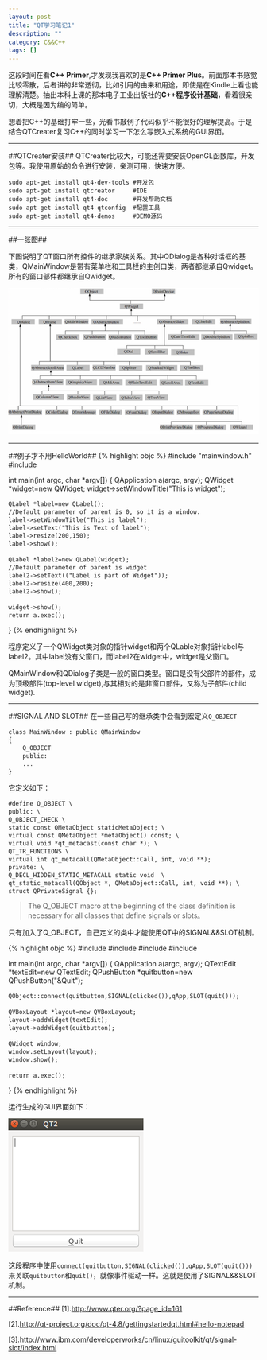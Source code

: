 ```yaml
---
layout: post
title: "QT学习笔记1"
description: ""
category: C&&C++
tags: []
---
```


这段时间在看**C++ Primer**,才发现我喜欢的是**C++ Primer Plus**。前面那本书感觉比较零散，后者讲的非常透彻，比如引用的由来和用途，即使是在Kindle上看也能理解清楚。抽出本科上课的那本电子工业出版社的**C++程序设计基础**，看着很亲切，大概是因为编的简单。

想着把C++的基础打牢一些，光看书敲例子代码似乎不能很好的理解提高。于是结合QTCreater复习C++的同时学习一下怎么写嵌入式系统的GUI界面。

---------------------------------------------------------------------------------------
##QTCreater安装##
QTCreater比较大，可能还需要安装OpenGL函数库，开发包等。我使用原始的命令进行安装，亲测可用，快速方便。

    sudo apt-get install qt4-dev-tools #开发包 　　
    sudo apt-get install qtcreator     #IDE　　
    sudo apt-get install qt4-doc       #开发帮助文档 　
    sudo apt-get install qt4-qtconfig  #配置工具 　　
    sudo apt-get install qt4-demos     #DEMO源码 


--------------------------------------------------------------------------------------
##一张图##

下图说明了QT窗口所有控件的继承家族关系。其中QDialog是各种对话框的基类，QMainWindow是带有菜单栏和工具栏的主创口类，两者都继承自Qwidget。所有的窗口部件都继承自Qwidget。

![图片](/assets/images/QT1.png)


---------------------------------------------------------------------
##例子才不用HelloWorld##
{% highlight objc %}
#include "mainwindow.h"
#include <QApplication>

int main(int argc, char *argv[])
{
    QApplication a(argc, argv);
    QWidget *widget=new QWidget;
    widget->setWindowTitle("This is widget");

    QLabel *label=new QLabel();
    //Default parameter of parent is 0, so it is a window.
    label->setWindowTitle("This is label");
    label->setText("This is Text of label");
    label->resize(200,150);
    label->show();

    QLabel *label2=new QLabel(widget);
    //Default parameter of parent is widget
    label2->setText(("Label is part of Widget"));
    label2->resize(400,200);
    label2->show();

    widget->show();
    return a.exec();
}
{% endhighlight %}

程序定义了一个QWidget类对象的指针widget和两个QLable对象指针label与label2。其中label没有父窗口，而label2在widget中，widget是父窗口。

QMainWindow和QDialog子类是一般的窗口类型。窗口是没有父部件的部件，成为顶级部件(top-level widget),与其相对的是非窗口部件，又称为子部件(child widget).

-------------------------------------------------------------------------------
##SIGNAL AND SLOT##
在一些自己写的继承类中会看到宏定义`Q_OBJECT`

    class MainWindow : public QMainWindow
    {
        Q_OBJECT
        public:
        ...
    }
    
它定义如下：

    #define Q_OBJECT \
    public: \
    Q_OBJECT_CHECK \
    static const QMetaObject staticMetaObject; \
    virtual const QMetaObject *metaObject() const; \
    virtual void *qt_metacast(const char *); \
    QT_TR_FUNCTIONS \
    virtual int qt_metacall(QMetaObject::Call, int, void **); 
    private: \
    Q_DECL_HIDDEN_STATIC_METACALL static void  \
    qt_static_metacall(QObject *, QMetaObject::Call, int, void **); \
    struct QPrivateSignal {};
    
> The Q_OBJECT macro at the beginning of the class definition is necessary for all classes that define signals or slots。

只有加入了Q_OBJECT，自己定义的类中才能使用QT中的SIGNAL&&SLOT机制。

{% highlight objc %}
#include <QApplication>
#include <QTextEdit>
#include <QPushButton>
#include <QVBoxLayout>

int main(int argc, char *argv[])
{
    QApplication a(argc, argv);
    QTextEdit *textEdit=new QTextEdit;
    QPushButton *quitbutton=new QPushButton("&Quit");

    QObject::connect(quitbutton,SIGNAL(clicked()),qApp,SLOT(quit()));

    QVBoxLayout *layout=new QVBoxLayout;
    layout->addWidget(textEdit);
    layout->addWidget(quitbutton);

    QWidget window;
    window.setLayout(layout);
    window.show();

    return a.exec();
}
{% endhighlight %}

运行生成的GUI界面如下：

![图片](/assets/images/QT2.png)

这段程序中使用`connect(quitbutton,SIGNAL(clicked()),qApp,SLOT(quit()))`来关联`quitbutton`和`quit()`，就像事件驱动一样。这就是使用了SIGNAL&&SLOT机制。


--------------------------------------------------------------------
##Reference##
[1].http://www.qter.org/?page_id=161

[2].http://qt-project.org/doc/qt-4.8/gettingstartedqt.html#hello-notepad

[3].http://www.ibm.com/developerworks/cn/linux/guitoolkit/qt/signal-slot/index.html
